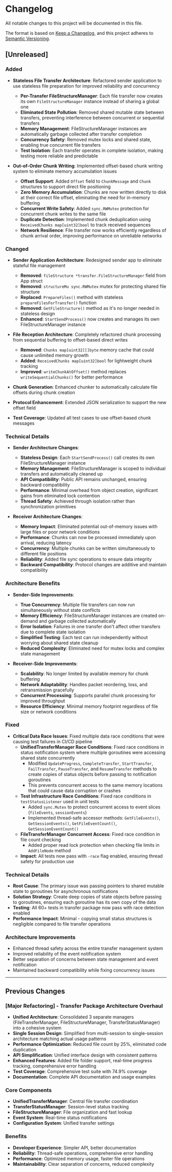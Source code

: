 # Changelog

All notable changes to this project will be documented in this file.

The format is based on [Keep a Changelog](https://keepachangelog.com/en/1.0.0/),
and this project adheres to [Semantic Versioning](https://semver.org/spec/v2.0.0.html).

## [Unreleased]

### Added

- **Stateless File Transfer Architecture**: Refactored sender application to use stateless file preparation for improved reliability and concurrency

  - **Per-Transfer FileStructureManager**: Each file transfer now creates its own `FileStructureManager` instance instead of sharing a global one
  - **Eliminated State Pollution**: Removed shared mutable state between transfers, preventing interference between concurrent or sequential transfers
  - **Memory Management**: FileStructureManager instances are automatically garbage collected after transfer completion
  - **Concurrency Safety**: Removed mutex locks and shared state, enabling true concurrent file transfers
  - **Test Isolation**: Each transfer operates in complete isolation, making testing more reliable and predictable

- **Out-of-Order Chunk Writing**: Implemented offset-based chunk writing system to eliminate memory accumulation issues
  - **Offset Support**: Added `Offset` field to `ChunkMessage` and `Chunk` structures to support direct file positioning
  - **Zero Memory Accumulation**: Chunks are now written directly to disk at their correct file offset, eliminating the need for in-memory buffering
  - **Concurrent Write Safety**: Added `sync.RWMutex` protection for concurrent chunk writes to the same file
  - **Duplicate Detection**: Implemented chunk deduplication using `ReceivedChunks map[uint32]bool` to track received sequences
  - **Network Resilience**: File transfer now works efficiently regardless of chunk arrival order, improving performance on unreliable networks

### Changed

- **Sender Application Architecture**: Redesigned sender app to eliminate stateful file management

  - **Removed**: `fileStructure *transfer.FileStructureManager` field from App struct
  - **Removed**: `structureMu sync.RWMutex` mutex for protecting shared file structure
  - **Replaced**: `PrepareFiles()` method with stateless `prepareFilesForTransfer()` function
  - **Removed**: `GetFileStructure()` method as it's no longer needed in stateless design
  - **Enhanced**: `StartSendProcess()` now creates and manages its own FileStructureManager instance

- **File Reception Architecture**: Completely refactored chunk processing from sequential buffering to offset-based direct writes
  - **Removed**: `Chunks map[uint32][]byte` memory cache that could cause unlimited memory growth
  - **Added**: `ReceivedChunks map[uint32]bool` for lightweight chunk tracking
  - **Improved**: `writeChunkAtOffset()` method replaces `writeSequentialChunks()` for better performance
- **Chunk Generation**: Enhanced chunker to automatically calculate file offsets during chunk creation
- **Protocol Enhancement**: Extended JSON serialization to support the new offset field
- **Test Coverage**: Updated all test cases to use offset-based chunk messages

### Technical Details

- **Sender Architecture Changes**:

  - **Stateless Design**: Each `StartSendProcess()` call creates its own FileStructureManager instance
  - **Memory Management**: FileStructureManager is scoped to individual transfers and automatically cleaned up
  - **API Compatibility**: Public API remains unchanged, ensuring backward compatibility
  - **Performance**: Minimal overhead from object creation, significant gains from eliminated lock contention
  - **Thread Safety**: Achieved through isolation rather than synchronization primitives

- **Receiver Architecture Changes**:
  - **Memory Impact**: Eliminated potential out-of-memory issues with large files or poor network conditions
  - **Performance**: Chunks can now be processed immediately upon arrival, reducing latency
  - **Concurrency**: Multiple chunks can be written simultaneously to different file positions
  - **Reliability**: Added file sync operations to ensure data integrity
  - **Backward Compatibility**: Protocol changes are additive and maintain compatibility

### Architecture Benefits

- **Sender-Side Improvements**:

  - **True Concurrency**: Multiple file transfers can now run simultaneously without state conflicts
  - **Memory Efficiency**: FileStructureManager instances are created on-demand and garbage collected automatically
  - **Error Isolation**: Failures in one transfer don't affect other transfers due to complete state isolation
  - **Simplified Testing**: Each test can run independently without worrying about shared state cleanup
  - **Reduced Complexity**: Eliminated need for mutex locks and complex state management

- **Receiver-Side Improvements**:
  - **Scalability**: No longer limited by available memory for chunk buffering
  - **Network Adaptability**: Handles packet reordering, loss, and retransmission gracefully
  - **Concurrent Processing**: Supports parallel chunk processing for improved throughput
  - **Resource Efficiency**: Minimal memory footprint regardless of file size or network conditions

### Fixed

- **Critical Data Race Issues**: Fixed multiple data race conditions that were causing test failures in CI/CD pipeline
  - **UnifiedTransferManager Race Conditions**: Fixed race conditions in status notification system where multiple goroutines were accessing shared state concurrently
    - Modified `UpdateProgress`, `CompleteTransfer`, `StartTransfer`, `FailTransfer`, `PauseTransfer`, and `ResumeTransfer` methods to create copies of status objects before passing to notification goroutines
    - This prevents concurrent access to the same memory locations that could cause data corruption or crashes
  - **Test Infrastructure Race Conditions**: Fixed race conditions in `testStatusListener` used in unit tests
    - Added `sync.Mutex` to protect concurrent access to event slices (`fileEvents`, `sessionEvents`)
    - Implemented thread-safe accessor methods: `GetFileEvents()`, `GetSessionEvents()`, `GetFileEventCount()`, `GetSessionEventCount()`
  - **FileTransferManager Concurrent Access**: Fixed race condition in file count checking
    - Added proper read lock protection when checking file limits in `AddFileNode` method
  - **Impact**: All tests now pass with `-race` flag enabled, ensuring thread safety for production use

### Technical Details

- **Root Cause**: The primary issue was passing pointers to shared mutable state to goroutines for asynchronous notifications
- **Solution Strategy**: Create deep copies of state objects before passing to goroutines, ensuring each goroutine has its own copy of the data
- **Testing**: All 60+ tests in transfer package now pass with race detection enabled
- **Performance Impact**: Minimal - copying small status structures is negligible compared to file transfer operations

### Architecture Improvements

- Enhanced thread safety across the entire transfer management system
- Improved reliability of the event notification system
- Better separation of concerns between state management and event notification
- Maintained backward compatibility while fixing concurrency issues

---

## Previous Changes

### [Major Refactoring] - Transfer Package Architecture Overhaul

- **Unified Architecture**: Consolidated 3 separate managers (FileTransferManager, FileStructureManager, TransferStatusManager) into a cohesive system
- **Single Session Design**: Simplified from multi-session to single-session architecture matching actual usage patterns
- **Performance Optimization**: Reduced file count by 25%, eliminated code duplication
- **API Simplification**: Unified interface design with consistent patterns
- **Enhanced Features**: Added file folder support, real-time progress tracking, comprehensive error handling
- **Test Coverage**: Comprehensive test suite with 74.9% coverage
- **Documentation**: Complete API documentation and usage examples

### Core Components

- **UnifiedTransferManager**: Central file transfer coordination
- **TransferStatusManager**: Session-level status tracking
- **FileStructureManager**: File organization and fast lookup
- **Event System**: Real-time status notifications
- **Configuration System**: Unified transfer settings

### Benefits

- **Developer Experience**: Simpler API, better documentation
- **Reliability**: Thread-safe operations, comprehensive error handling
- **Performance**: Optimized memory usage, faster file operations
- **Maintainability**: Clear separation of concerns, reduced complexity
